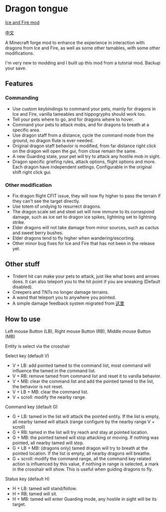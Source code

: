 Dragon tongue
=============

[Ice and Fire mod](https://github.com/AlexModGuy/Ice_and_Fire)

[中文](https://github.com/quinnfrost/dragontongue/blob/master/README_CN.md)

A Minecraft forge mod to enhance the experience in interaction with dragons from Ice and Fire, as well as some other
tamables, with some other modifications.

I'm very new to modding and I built up this mod from a tutorial mod. Backup your save.

Features
--------

### Commanding
- Use custom keybindings to command your pets, mainly for dragons in Ice and Fire, vanilla tameables and hippogryphs should work too.
- Tell your pets where to go, and for dragons where to hover.
- Command your pets to attack mobs, and for dragons to breath at a specific area.
- Use dragon staff from a distance, cycle the command mode from the ground, no dragon flute is ever needed.
- Original dragon staff behavior is modified, from far distance right click on the dragon will open the gui, from close remain the same.
- A new Guarding state, your pet will try to attack any hostile mob in sight.
- Dragon specific griefing rules, attack options, flight options and more. Each dragon have independent settings. Configurable in the original shift right click gui.

### Other modification
- Fix dragon flight CFIT issue, they will now fly higher to pass the terrain if they can't see the target directly.
- Use totem of undying to resurrect dragons.
- The dragon scale set and steel set will now immune to its correspond damage, such as ice set to dragon ice spikes, lightning set to lightning strike.
- Elder dragons will not take damage from minor sources, such as cactus and sweet berry bushes.
- Elder dragons tend to fly higher when wandering/escorting.
- Other minor bug fixes for Ice and Fire that has not been in the release yet.

Other stuff
-----------

- Trident hit can make your pets to attack, just like what bows and arrows does. It can also teleport you to the hit
point if you are sneaking (Default disabled).
- Creepers and TNTs no longer damage terrains.
- A wand that teleport you to anywhere you pointed.
- A simple damage feedback system migrated from [这里](https://www.mcbbs.net/forum.php?mod=viewthread&tid=795249)

How to use
----------

Left mouse Button (LB), Right mouse Button (RB), Middle mouse Button (MB)

Entity is select via the crosshair

Select key (default V)
- V + LB: add pointed tamed to the command list, most command will influence the tamed in the command list.
- V + RB: remove tamed from command list and reset it to vanilla behavior.
- V + MB: clear the command list and add the pointed tamed to the list, the behavior is not reset.
- V + LB + MB: clear the command list.
- V + scroll: modify the nearby range.

Command key (default G)
- G + LB: tamed in the list will attack the pointed entity. If the list is empty, all nearby tamed will attack (range configure by the nearby range V + scroll)
- G + RB: tamed in the list will try reach and stay at pointed location.
- G + MB: the pointed tamed will stop attacking or moving. If nothing was pointed, all nearby tamed will stop.
- G + LB + MB: (dragons only) tamed dragon will try to breath at the pointed location. If the list is empty, all nearby dragons will breathe.
- G + scroll: modify the command range, all the command key related action is influenced by this value, if nothing in range is selected, a mark in the crosshair will show. This is useful when guiding dragons to fly.

Status key (default H)
- H + LB: tamed will stand/follow.
- H + RB: tamed will sit.
- H + MB: tamed will enter Guarding mode, any hostile in sight will be its target.
